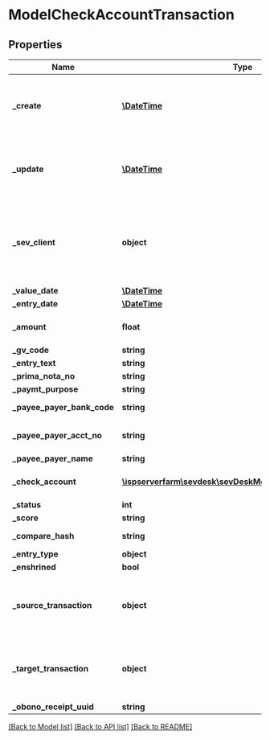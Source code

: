 # ModelCheckAccountTransaction

## Properties
Name | Type | Description | Notes
------------ | ------------- | ------------- | -------------
**_create** | [**\DateTime**](\DateTime.md) | date the check account transaction was created | [optional] 
**_update** | [**\DateTime**](\DateTime.md) | date the check account transaction was last updated | [optional] 
**_sev_client** | **object** | sevClient is the unique id every customer has and is used in nearly all operations | [optional] 
**_value_date** | [**\DateTime**](\DateTime.md) |  | [optional] 
**_entry_date** | [**\DateTime**](\DateTime.md) |  | [optional] 
**_amount** | **float** | amount of the transaction | [optional] 
**_gv_code** | **string** |  | [optional] 
**_entry_text** | **string** |  | [optional] 
**_prima_nota_no** | **string** |  | [optional] 
**_paymt_purpose** | **string** |  | [optional] 
**_payee_payer_bank_code** | **string** | payer bank code | [optional] 
**_payee_payer_acct_no** | **string** | payer account number | [optional] 
**_payee_payer_name** | **string** | payer name | [optional] 
**_check_account** | [**\ispserverfarm\sevdesk\sevDeskModel\ModelCheckAccount**](ModelCheckAccount.md) | id of the check account | [optional] 
**_status** | **int** |  | [optional] 
**_score** | **string** |  | [optional] 
**_compare_hash** | **string** | hash to be compared | [optional] 
**_entry_type** | **object** |  | [optional] 
**_enshrined** | **bool** |  | [optional] 
**_source_transaction** | **object** | source check account transaction used for transfers | [optional] 
**_target_transaction** | **object** | destination check account transaction used for transfers | [optional] 
**_obono_receipt_uuid** | **string** |  | [optional] 

[[Back to Model list]](../README.md#documentation-for-models) [[Back to API list]](../README.md#documentation-for-api-endpoints) [[Back to README]](../README.md)


